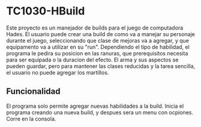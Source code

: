 # TC1030-HBuild
Este proyecto es un manejador de builds para el juego de computadora Hades. El usuario puede crear una build de como va a manejar su personaje durante el juego, seleccionando que clase de mejoras va a agregar, y que equipamento va a utilizar en su "run". Dependiendo el tipo de habilidad, el programa le pedira su posicion en las ranuras, que prerequisitos necesita para ser equipada o la duracion del efecto. El arma y sus aspectos se pueden guardar, pero para mantener las clases reducidas y la tarea sencilla, el usuario no puede agregar los martillos. 

## Funcionalidad
El programa solo permite agregar nuevas habilidades a la build. Inicia el programa creando una nueva build, y despues sera un menu con ocpiones. Corre en la consola. 
